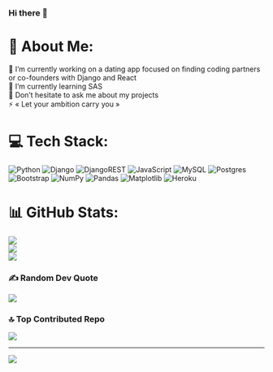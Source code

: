 ### Hi there 👋

# 💫 About Me:
🔭 I’m currently working on a dating app focused on finding coding partners or co-founders with Django and React<br>🌱 I’m currently learning SAS<br>💬 Don’t hesitate to ask me about my projects<br>⚡ « Let your ambition carry you »


# 💻 Tech Stack:
![Python](https://img.shields.io/badge/python-3670A0?style=for-the-badge&logo=python&logoColor=ffdd54) ![Django](https://img.shields.io/badge/django-%23092E20.svg?style=for-the-badge&logo=django&logoColor=white) ![DjangoREST](https://img.shields.io/badge/DJANGO-REST-ff1709?style=for-the-badge&logo=django&logoColor=white&color=ff1709&labelColor=gray) ![JavaScript](https://img.shields.io/badge/javascript-%23323330.svg?style=for-the-badge&logo=javascript&logoColor=%23F7DF1E) ![MySQL](https://img.shields.io/badge/mysql-4479A1.svg?style=for-the-badge&logo=mysql&logoColor=white) ![Postgres](https://img.shields.io/badge/postgres-%23316192.svg?style=for-the-badge&logo=postgresql&logoColor=white) ![Bootstrap](https://img.shields.io/badge/bootstrap-%238511FA.svg?style=for-the-badge&logo=bootstrap&logoColor=white) ![NumPy](https://img.shields.io/badge/numpy-%23013243.svg?style=for-the-badge&logo=numpy&logoColor=white) ![Pandas](https://img.shields.io/badge/pandas-%23150458.svg?style=for-the-badge&logo=pandas&logoColor=white) ![Matplotlib](https://img.shields.io/badge/Matplotlib-%23ffffff.svg?style=for-the-badge&logo=Matplotlib&logoColor=black) ![Heroku](https://img.shields.io/badge/heroku-%23430098.svg?style=for-the-badge&logo=heroku&logoColor=white)
# 📊 GitHub Stats:
![](https://github-readme-stats.vercel.app/api?username=mdoyenblec&theme=aura&hide_border=false&include_all_commits=false&count_private=false)<br/>
![](https://github-readme-streak-stats.herokuapp.com/?user=mdoyenblec&theme=aura&hide_border=false)<br/>
![](https://github-readme-stats.vercel.app/api/top-langs/?username=mdoyenblec&theme=aura&hide_border=false&include_all_commits=false&count_private=false&layout=compact)

### ✍️ Random Dev Quote
![](https://quotes-github-readme.vercel.app/api?type=horizontal&theme=dark)

### 🔝 Top Contributed Repo
![](https://github-contributor-stats.vercel.app/api?username=mdoyenblec&limit=5&theme=aura&combine_all_yearly_contributions=true)

---
[![](https://visitcount.itsvg.in/api?id=mdoyenblec&icon=1&color=12)](https://visitcount.itsvg.in)



